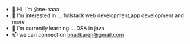 - 👋 Hi, I’m @ne-haaa
- 👀 I’m interested in ... fullstack web development,app development and more
- 🌱 I’m currently learning ... DSA in java
- 📫 we can connect on bhadkaren@gmail.com
  

<!---
ne-haaa/ne-haaa is a ✨ special ✨ repository because its `README.md` (this file) appears on your GitHub profile.
You can click the Preview link to take a look at your changes.
--->
